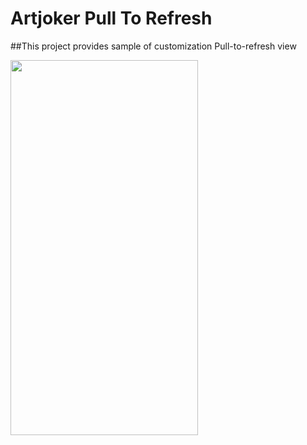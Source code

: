 # Artjoker Pull To Refresh

##This project provides sample of customization Pull-to-refresh view 

<img src="https://github.com/artjoker/PullToRefresh/blob/master/pull_sample.gif?raw=true" width="300" height="600" />